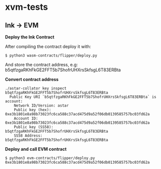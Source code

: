 # xvm-tests

## Ink -> EVM 

**Deploy the Ink Contract**

After compiling the contract deploy it with:

    $ python3 wasm-contracts/flipper/deploy.py

And store the contract address, e.g: b5qtfzgaRKhFkGE2FFT5b7ShofrUHXrsSkfsgL6T83ERBta

**Convert contract address**

    ./astar-collator key inspect b5qtfzgaRKhFkGE2FFT5b7ShofrUHXrsSkfsgL6T83ERBta
      Public Key URI `b5qtfzgaRKhFkGE2FFT5b7ShofrUHXrsSkfsgL6T83ERBta` is account:
        Network ID/Version: astar
        Public key (hex):   0xe3b1801e8a98b73023fc6ca588c37acd475d9a52f06db0139585757bc03fd62a
        Account ID:         0xe3b1801e8a98b73023fc6ca588c37acd475d9a52f06db0139585757bc03fd62a
        Public key (SS58):  b5qtfzgaRKhFkGE2FFT5b7ShofrUHXrsSkfsgL6T83ERBta
        SS58 Address:       b5qtfzgaRKhFkGE2FFT5b7ShofrUHXrsSkfsgL6T83ERBta


**Deploy and call EVM contract**

    $ python3 evm-contracts/flipper/deploy.py 0xe3b1801e8a98b73023fc6ca588c37acd475d9a52f06db0139585757bc03fd62a
